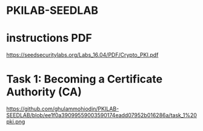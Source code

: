 # PKILAB-SEEDLAB
# instructions PDF
https://seedsecuritylabs.org/Labs_16.04/PDF/Crypto_PKI.pdf


# Task 1: Becoming a Certificate Authority (CA)
 https://github.com/ghulammohiodin/PKILAB-SEEDLAB/blob/ee1f0a39099559003590174eadd07952b016286a/task_1%20pki.png
 
